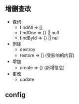 ## 增删查改

- 查询
  - findAll => []
  - findOne => {} || null
  - findById => {} || null
- 删除
  - destroy
  - restore => [] (受影响的内容)
- 增加
  - create => {} (新增信息)
- 更改
  - update

## config

